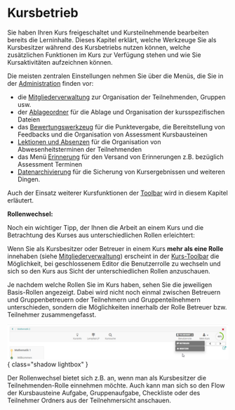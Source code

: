 # Kursbetrieb

Sie haben Ihren Kurs freigeschaltet und Kursteilnehmende bearbeiten bereits die Lerninhalte. Dieses Kapitel erklärt, welche Werkzeuge Sie als Kursbesitzer während des Kursbetriebs nutzen können, welche zusätzlichen Funktionen im Kurs zur Verfügung stehen und wie Sie Kursaktivitäten aufzeichnen können. 

Die meisten zentralen Einstellungen nehmen Sie über die Menüs, die Sie in der [Administration](Using_Course_Tools/) finden vor:

 * die [Mitgliederverwaltung](Members_management.de.md) zur Organisation der Teilnehmenden, Gruppen usw.
 * der [Ablageordner](Storage_folder.de.md) für die Ablage und Organisation der kursspezifischen Dateien
 * das [Bewertungswerkzeug](Assessment_tool_-_overview.de.md) für die Punktevergabe, die Bereitstellung von Feedbacks und die Organisation von Assessment Kursbausteinen
  * [Lektionen und Absenzen](Lectures_and_absences.de.md) für die Organisation von Abwesenheitsterminen der Teilnehmenden
  * das Menü [Erinnerung](Course_Reminders.de.md) für den Versand von Erinnerungen z.B. bezüglich Assessment Terminen
  * [Datenarchivierung](Data_archiving.de.md) für die Sicherung von Kursergebnissen und weiteren Dingen.

Auch der Einsatz weiterer Kursfunktionen der [Toolbar](Using_Additional_Course_Features.de.md) wird in diesem Kapitel erläutert. 

 **Rollenwechsel:**


Noch ein wichtiger Tipp, der Ihnen die Arbeit an einem Kurs und die Betrachtung des Kurses aus unterschiedlichen Rollen erleichtert: 

Wenn Sie als Kursbesitzer oder Betreuer in einem Kurs **mehr als eine Rolle** innehaben (siehe [Mitgliederverwaltung](Members_management.de.md)) erscheint in der [Kurs-Toolbar](Using_Additional_Course_Features.de.md)  die Möglichkeit, bei geschlossenem Editor die Benutzerrolle zu wechseln und sich so den Kurs aus Sicht der unterschiedlichen Rollen anzuschauen. 

Je nachdem welche Rollen Sie im Kurs haben, sehen Sie die jeweiligen Basis-Rollen angezeigt. Dabei wird nicht noch einmal zwischen Betreuern und Gruppenbetreuern oder Teilnehmern und Gruppenteilnehmern unterschieden, sondern die Möglichkeiten innerhalb der Rolle Betreuer bzw. Teilnehmer zusammengefasst.

![In-Kurs Rollenwechsel](assets/Rollenwechsel.png){ class="shadow lightbox" }

Der Rollenwechsel bietet sich z.B. an, wenn man als Kursbesitzer die Teilnehmenden-Rolle einnehmen möchte. Auch kann man sich so den Flow der Kursbausteine Aufgabe, Gruppenaufgabe, Checkliste oder des Teilnehmer Ordners aus der Teilnehmersicht anschauen.
